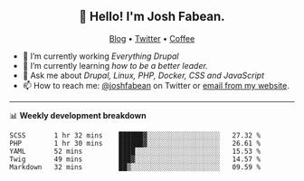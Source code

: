 <h2 align="center">👋 Hello! I'm Josh Fabean.</h2>
<p align="center">
  <a href="https://joshfabean.com">Blog</a> •
  <a href="https://twitter.com/fabean">Twitter</a> •
  <a href="https://www.buymeacoffee.com/LSxne6Yr4">Coffee</a>
</p>

- 🔭 I’m currently working *Everything Drupal*
- 🌱 I’m currently learning *how to be a better leader.*
- 💬 Ask me about *Drupal, Linux, PHP, Docker, CSS and JavaScript*
- 📫 How to reach me: [@joshfabean](https://twitter.com/joshfabean) on Twitter or [email from my website](https://joshfabean.com).

-------

📊 **Weekly development breakdown**
<!--START_SECTION:waka-->
```text
SCSS       1 hr 32 mins    ██████▓░░░░░░░░░░░░░░░░░░   27.32 % 
PHP        1 hr 30 mins    ██████▓░░░░░░░░░░░░░░░░░░   26.61 % 
YAML       52 mins         ████░░░░░░░░░░░░░░░░░░░░░   15.53 % 
Twig       49 mins         ███▓░░░░░░░░░░░░░░░░░░░░░   14.57 % 
Markdown   32 mins         ██▒░░░░░░░░░░░░░░░░░░░░░░   09.59 % 
```
<!--END_SECTION:waka-->

<!--
**fabean/fabean** is a ✨ _special_ ✨ repository because its `README.md` (this file) appears on your GitHub profile.

Here are some ideas to get you started:

- 🔭 I’m currently working on ...
- 🌱 I’m currently learning ...
- 👯 I’m looking to collaborate on ...
- 🤔 I’m looking for help with ...
- 💬 Ask me about ...
- 📫 How to reach me: ...
- 😄 Pronouns: ...
- ⚡ Fun fact: ...
-->
